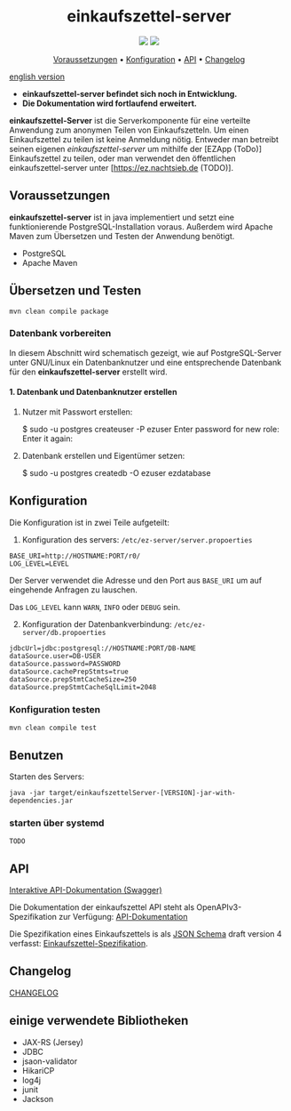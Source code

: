 <h1 align="center">einkaufszettel-server</h1>

<p align="center">
<a href="https://github.com/corona-warn-app/cwa-server/blob/master/LICENSE" title="License"><img src="https://img.shields.io/badge/License-Apache%202.0-green.svg?style=flat"></a>   
<a href="https://ez.nachtsieb.de/swagger" title="swagger-ui"><img src="https://img.shields.io/swagger/valid/3.0?specUrl=https%3A%2F%2Fraw.githubusercontent.com%2Fmeetunix%2Feinkaufszettel-server%2Fmain%2Fopenapi.yaml"></a>
</p>


<p align="center">
<a href="#Voraussetzungen">Voraussetzungen</a> • 
<a href="#Konfiguration">Konfiguration</a> • 
<a href="#API">API</a> • 
<a href="#Changelog">Changelog</a> 
</p>

[english version](README_EN.md)

* **einkaufszettel-server befindet sich noch in Entwicklung.**
* **Die Dokumentation wird fortlaufend erweitert.**

**einkaufszettel-Server** ist die Serverkomponente für eine verteilte Anwendung zum anonymen Teilen
von Einkaufszetteln. Um einen Einkaufszettel zu teilen ist keine Anmeldung nötig. Entweder man
betreibt seinen eigenen *einkaufszettel-server* um mithilfe der [EZApp (ToDo)]
Einkaufszettel zu teilen, oder man verwendet den öffentlichen einkaufszettel-server unter
[https://ez.nachtsieb.de (TODO)].


## Voraussetzungen

**einkaufszettel-server** ist in java implementiert und setzt eine funktionierende PostgreSQL-Installation
voraus. Außerdem wird Apache Maven zum Übersetzen und Testen der Anwendung benötigt.

* PostgreSQL
* Apache Maven

## Übersetzen und Testen

    mvn clean compile package

### Datenbank vorbereiten

In diesem Abschnitt wird schematisch gezeigt, wie auf PostgreSQL-Server unter GNU/Linux ein
Datenbanknutzer und eine entsprechende Datenbank für den **einkaufszettel-server** erstellt wird. 

#### 1. Datenbank und Datenbanknutzer erstellen

1. Nutzer mit Passwort erstellen:

    $ sudo -u postgres createuser -P ezuser
    Enter password for new role:
    Enter it again:

2. Datenbank erstellen und Eigentümer setzen:

    $ sudo -u postgres createdb -O ezuser ezdatabase


## Konfiguration

Die Konfiguration ist in zwei Teile aufgeteilt:

1. Konfiguration des servers: `/etc/ez-server/server.propoerties`

```
BASE_URI=http://HOSTNAME:PORT/r0/
LOG_LEVEL=LEVEL
```

Der Server verwendet die Adresse und den Port aus `BASE_URI` um auf eingehende Anfragen zu
lauschen.

Das `LOG_LEVEL` kann `WARN`, `INFO` oder `DEBUG` sein.  


2. Konfiguration der Datenbankverbindung: `/etc/ez-server/db.propoerties`

```
jdbcUrl=jdbc:postgresql://HOSTNAME:PORT/DB-NAME
dataSource.user=DB-USER
dataSource.password=PASSWORD
dataSource.cachePrepStmts=true
dataSource.prepStmtCacheSize=250
dataSource.prepStmtCacheSqlLimit=2048
```


### Konfiguration testen

    mvn clean compile test

## Benutzen

Starten des Servers: 

    java -jar target/einkaufszettelServer-[VERSION]-jar-with-dependencies.jar

### starten über systemd
    
    TODO
    
## API

[Interaktive API-Dokumentation (Swagger)](https://ez.nachtsieb.de/swagger)

Die Dokumentation der einkaufszettel API steht als OpenAPIv3-Spezifikation zur Verfügung: [API-Dokumentation](openapi.yaml)

Die Spezifikation eines Einkaufszettels is als [JSON Schema](https://json-schema.org/) draft
version 4 verfasst: [Einkaufszettel-Spezifikation](https://nachtsieb.de/docs/ezschema.json).

## Changelog

[CHANGELOG](CHANGELOG.md)

## einige verwendete Bibliotheken

* JAX-RS (Jersey)
* JDBC
* jsaon-validator
* HikariCP
* log4j
* junit
* Jackson
